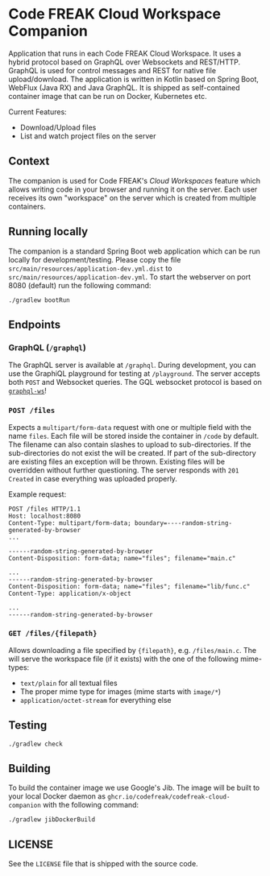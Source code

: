 # Code FREAK Cloud Workspace Companion

Application that runs in each Code FREAK Cloud Workspace.
It uses a hybrid protocol based on GraphQL over Websockets and REST/HTTP.
GraphQL is used for control messages and REST for native file upload/download.
The application is written in Kotlin based on Spring Boot, WebFlux (Java RX) and Java GraphQL.
It is shipped as self-contained container image that can be run on Docker, Kubernetes etc.

Current Features:
* Download/Upload files
* List and watch project files on the server

## Context
The companion is used for Code FREAK's *Cloud Workspaces* feature which allows writing code in your browser and running
it on the server.
Each user receives its own "workspace" on the server which is created from multiple containers.

## Running locally
The companion is a standard Spring Boot web application which can be run locally for development/testing.
Please copy the file `src/main/resources/application-dev.yml.dist` to `src/main/resources/application-dev.yml`. 
To start the webserver on port 8080 (default) run the following command:
```shell
./gradlew bootRun
```

## Endpoints

### GraphQL (`/graphql`)
The GraphQL server is available at `/graphql`.
During development, you can use the GraphiQL playground for testing at `/playground`.
The server accepts both `POST` and Websocket queries. 
The GQL websocket protocol is based on [`graphql-ws`](https://github.com/enisdenjo/graphql-ws)!

### `POST /files`
Expects a `multipart/form-data` request with one or multiple field with the name `files`.
Each file will be stored inside the container in `/code` by default.
The filename can also contain slashes to upload to sub-directories.
If the sub-directories do not exist the will be created.
If part of the sub-directory are existing files an exception will be thrown.
Existing files will be overridden without further questioning.
The server responds with `201 Created` in case everything was uploaded properly.

Example request:

```
POST /files HTTP/1.1
Host: localhost:8080
Content-Type: multipart/form-data; boundary=----random-string-generated-by-browser
...

------random-string-generated-by-browser
Content-Disposition: form-data; name="files"; filename="main.c"

...
------random-string-generated-by-browser
Content-Disposition: form-data; name="files"; filename="lib/func.c"
Content-Type: application/x-object

...
------random-string-generated-by-browser
```

### `GET /files/{filepath}`
Allows downloading a file specified by `{filepath}`, e.g. `/files/main.c`.
The will serve the workspace file (if it exists) with the one of the following mime-types:
* `text/plain` for all textual files
* The proper mime type for images (mime starts with `image/*`)
* `application/octet-stream` for everything else



## Testing
```shell
./gradlew check
```

## Building
To build the container image we use Google's Jib.
The image will be built to your local Docker daemon as `ghcr.io/codefreak/codefreak-cloud-companion` with the following command:
```shell
./gradlew jibDockerBuild
```

## LICENSE
See the `LICENSE` file that is shipped with the source code.